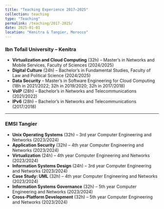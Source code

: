 ```yaml
---
title: "Teaching Experience 2017–2025"
collection: teaching
type: "Teaching"
permalink: /teaching/2017-2025/
date: 2025-01-01
location: "Kenitra & Tangier, Morocco"
---
```


### Ibn Tofail University – Kenitra

- **Virtualization and Cloud Computing** (32h) – Master’s in Networks and Mobile Services, Faculty of Sciences (2024/2025)  
- **Digital Culture** (24h) – Bachelor’s in Fundamental Studies, Faculty of Law and Political Science (2024/2025)  
- **Data Security** – Master’s in Software Engineering for Cloud Computing  
  (18h in 2021/2022; 32h in 2019/2020; 32h in 2017/2018)  
- **VoIP** (28h) – Bachelor’s in Networks and Telecommunications (2021/2022)  
- **IPv6** (28h) – Bachelor’s in Networks and Telecommunications (2017/2018)  

---

### EMSI Tangier

- **Unix Operating Systems** (32h) – 3rd year Computer Engineering and Networks (2023/2024)  
- **Application Security** (32h) – 4th year Computer Engineering and Networks (2023/2024)  
- **Virtualization** (24h) – 4th year Computer Engineering and Networks (2023/2024)  
- **Information Systems Design** (24h) – 3rd year Computer Engineering and Networks (2023/2024)  
- **Case Study: UML** (32h) – 4th year Computer Engineering and Networks (2023/2024)  
- **Information Systems Governance** (32h) – 5th year Computer Engineering and Networks (2023/2024)  
- **Cross-Platform Development** (32h) – 5th year Computer Engineering and Networks (2023/2024)  
